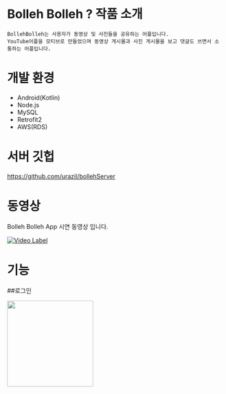 # Bolleh Bolleh ? 작품 소개
```
BollehBolleh는 사용자가 동영상 및 사진들을 공유하는 어플입니다.
YouTube어플을 모티브로 만들었으며 동영상 게시물과 사진 게시물을 보고 댓글도 쓰면서 소통하는 어플입니다.
```

# 개발 환경 
* Android(Kotlin)
* Node.js
* MySQL
* Retrofit2
* AWS(RDS)

# 서버 깃헙

https://github.com/urazil/bollehServer

 # 동영상
 
Bolleh Bolleh App 시연 동영상 입니다.


[![Video Label](https://user-images.githubusercontent.com/48799375/81665852-35577100-947c-11ea-8b83-d168658f1cac.png)](https://youtu.be/EG6hmDY5EtI?t=0s)




# 기능

##로그인 

<div>
  <img src="https://user-images.githubusercontent.com/48799375/81666949-a77c8580-947d-11ea-9b6e-2abe38404fca.png" width="200"></img>
</div>






